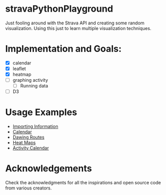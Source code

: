 # stravaPythonPlayground
Just fooling around with the Strava API and creating some random visualization.  Using this just to learn multiple visualization techniques.

# Implementation and Goals:
- [x] calendar
- [x] leaflet
- [x] heatmap
- [ ] graphing activity
	- [ ] Running data
- [ ] D3

# Usage Examples
- [Importing Information](https://github.com/mgaringoDev/stravaPythonPlayground/blob/master/notebookExamples/__Import%20Data%20-%20Prune.ipynb)
- [Calendar](https://github.com/mgaringoDev/stravaPythonPlayground/blob/master/notebookExamples/_Calendarmap%20-%20Pandas%20Series.ipynb)
- [Dawing Routes](https://github.com/mgaringoDev/stravaPythonPlayground/blob/master/notebookExamples/_FoliumLeaflet%20-%20DrawRoute(s)-Multiple%20Layers.ipynb)
- [Heat Maps](https://github.com/mgaringoDev/stravaPythonPlayground/blob/master/notebookExamples/_HeatMap%20-%20Calling%20Method.ipynb)
- [Activity Calendar](https://github.com/mgaringoDev/stravaPythonPlayground/blob/master/notebookExamples/_StavaCalendar%20-%20MyCalendar.ipynb)


# Acknowledgements
Check the acknowledgments for all the inspirations and open source code from various creators.

